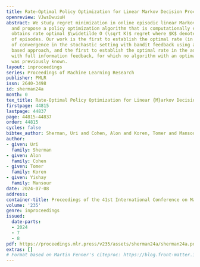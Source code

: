 ```yaml
---
title: Rate-Optimal Policy Optimization for Linear Markov Decision Processes
openreview: VJwsDwuiuH
abstract: We study regret minimization in online episodic linear Markov Decision Processes,
  and propose a policy optimization algorithm that is computationally efficient, and
  obtains rate optimal $\widetilde O (\sqrt K)$ regret where $K$ denotes the number
  of episodes. Our work is the first to establish the optimal rate (in terms of $K$)
  of convergence in the stochastic setting with bandit feedback using a policy optimization
  based approach, and the first to establish the optimal rate in the adversarial setup
  with full information feedback, for which no algorithm with an optimal rate guarantee
  was previously known.
layout: inproceedings
series: Proceedings of Machine Learning Research
publisher: PMLR
issn: 2640-3498
id: sherman24a
month: 0
tex_title: Rate-Optimal Policy Optimization for Linear {M}arkov Decision Processes
firstpage: 44815
lastpage: 44837
page: 44815-44837
order: 44815
cycles: false
bibtex_author: Sherman, Uri and Cohen, Alon and Koren, Tomer and Mansour, Yishay
author:
- given: Uri
  family: Sherman
- given: Alon
  family: Cohen
- given: Tomer
  family: Koren
- given: Yishay
  family: Mansour
date: 2024-07-08
address:
container-title: Proceedings of the 41st International Conference on Machine Learning
volume: '235'
genre: inproceedings
issued:
  date-parts:
  - 2024
  - 7
  - 8
pdf: https://proceedings.mlr.press/v235/assets/sherman24a/sherman24a.pdf
extras: []
# Format based on Martin Fenner's citeproc: https://blog.front-matter.io/posts/citeproc-yaml-for-bibliographies/
---
```

